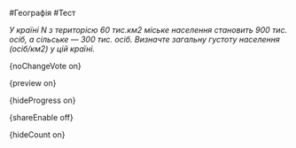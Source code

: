 #Географія #Тест

*У країні N з територісю 60 тис.км2 міське населення становить 900 тис. осіб, а сільське — 300 тис. осіб. Визначте загальну густоту населення (осіб/км2) у цій країні.*

{noChangeVote on}

{preview on}

{hideProgress on}

{shareEnable off}

{hideCount on}

